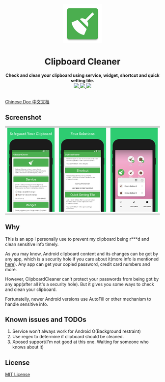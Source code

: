 <div align="center">
  <img src="https://github.com/DeweyReed/ClipboardCleaner/blob/master/image/ic_launcher-web.png?raw=true" height="128" />
</div>

<h1 align="center">Clipboard Cleaner</h1>

<div align="center">
  <strong>Check and clean your clipboard using service, widget, shortcut and quick setting tile.</strong>
</div>
<div align="center">
    <a href="https://play.google.com/store/apps/details?id=io.github.deweyreed.clipboardcleaner">
        <img src="https://img.shields.io/badge/Download-PlayStore-green.svg"/>
    </a>
    <a href="https://www.coolapk.com/apk/180063">
        <img src="https://img.shields.io/badge/Download-CoolApk-green.svg"/>
    </a>
    <a href="https://github.com/DeweyReed/ClipboardCleaner/releases/download/1.0/ClipboardCleaner1.0.apk">
        <img src="https://img.shields.io/badge/Download-Github-green.svg"/>
    </a>
</div>
</br>

[Chinese Doc 中文文档](https://github.com/DeweyReed/ClipboardCleaner/blob/master/README_ZH.md)

## Screenshot

||||
|:-:|:-:|:-:|
|![screenshot1](https://github.com/DeweyReed/ClipboardCleaner/blob/master/image/screenshot_1.png?raw=true)|![screenshot2](https://github.com/DeweyReed/ClipboardCleaner/blob/master/image/screenshot_2.png?raw=true)|![screenshot3](https://github.com/DeweyReed/ClipboardCleaner/blob/master/image/screenshot_3.png?raw=true)|

## Why

This is an app I personally use to prevent my clipboard being r***d and clean sensitive info timely.

As you may know, Android clipboard content and its changes can be got by any app, which is a security hole if you care about it(more info is mentioned [here](https://github.com/grepx/android-clipboard-security)).
Any app can get your copied password, credit card numbers and more.

However, ClipboardCleaner can't protect your passwords from being got by any app(after all it's a security hole). But it gives you some ways to check and clean your clipboard.

Fortunatelly, newer Android versions use AutoFill or other mechanism to handle sensitive info.

## Known issues and TODOs

1. Service won't always work for Android O(Background restraint)
2. Use regex to determine if clipboard should be cleaned.
3. Xposed support(I'm not good at this one. Waiting for someone who knows about it)

## License
[MIT License](https://github.com/DeweyReed/ClipboardCleaner/blob/master/LICENSE)